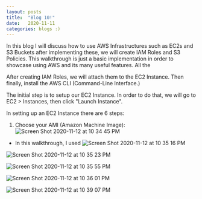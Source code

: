 ```yaml
---
layout: posts
title:  "Blog 10!"
date:   2020-11-11
categories: blogs :)
---
```


In this blog I will discuss how to use AWS Infrastructures such as EC2s and S3 Buckets after implementing these, we will create IAM Roles and S3 Policies. This walkthrough is just a basic implementation in order to showcase using AWS and its many useful features. All the 

After creating IAM Roles, we will attach them to the EC2 Instance. Then finally, install the AWS CLI (Command-Line Interface.)

The initial step is to setup our EC2 Instance. In order to do that, we will go to EC2 > Instances, then click "Launch Instance".

In setting up an EC2 Instance there are 6 steps:

1. Choose your AMI (Amazon Machine Image): 
![Screen Shot 2020-11-12 at 10 34 45 PM](https://user-images.githubusercontent.com/70425468/99037325-5a669280-2538-11eb-8da5-dc1c2ed1f519.png)
- In this walkthrough, I used 
![Screen Shot 2020-11-12 at 10 35 16 PM](https://user-images.githubusercontent.com/70425468/99037328-5b97bf80-2538-11eb-84f1-0993bf5e0db8.png)

![Screen Shot 2020-11-12 at 10 35 23 PM](https://user-images.githubusercontent.com/70425468/99037373-6baf9f00-2538-11eb-9d1f-8b9ecef9fb57.png)

![Screen Shot 2020-11-12 at 10 35 55 PM](https://user-images.githubusercontent.com/70425468/99037382-6e11f900-2538-11eb-9236-88f56737ac9e.png)

![Screen Shot 2020-11-12 at 10 36 01 PM](https://user-images.githubusercontent.com/70425468/99037391-710ce980-2538-11eb-89fc-7b379a78c10d.png)

![Screen Shot 2020-11-12 at 10 39 07 PM](https://user-images.githubusercontent.com/70425468/99037396-7407da00-2538-11eb-8bfc-2150da7596f9.png)
